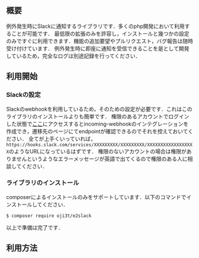 ## 概要

例外発生時にSlackに通知するライブラリです．多くのphp開発において利用することが可能です．
最低限の拡張のみを許容し，インストールと幾つかの設定のみですぐに利用できます．機能の追加要望やプルリクエスト，バグ報告は随時受け付けています．
例外発生時に即座に通知を受信できることを是として開発しているため，完全なログは別途記録を行ってください．

## 利用開始

### Slackの設定

Slackのwebhookを利用しているため，そのための設定が必要です．これはこのライブラリのインストールよりも簡単です．
権限のあるアカウントでログインした状態で[ここ](https://my.slack.com/services/new/incoming-webhook/)にアクセスするとincoming-webhookのインテグレーションを作成でき，遷移先のページにてendpointが確認できるのでそれを控えておいてください．
全てが上手くいっていれば，`https://hooks.slack.com/services/XXXXXXXXX/XXXXXXXXX/XXXXXXXXXXXXXXXXXX`のようなURLになっているはずです．
権限のないアカウントの場合は権限がありませんというようなエラーメッセージが英語で出てくるので権限のある人に相談してください．

### ライブラリのインストール

composerによるインストールのみをサポートしています．以下のコマンドでインストールしてください．

```shell
$ composer require oji3t/e2slack
```

以上で準備は完了です．

## 利用方法

### 基本的な利用

phpの例外インスタンスと，slackの設定を引数に渡してください．

```php
use ExceptionToSlack\Notification;
use FooException;

try {
    throw new FooException;
} catch (FooException $e) {
    $config = ['endpoint' => YOUR_WEBHOOK_ENDPOINT];
    $notification = new Notification($e, $config);
    $notification->send();
}
```

autoloadが有効であれば以下の様にも書くことができます．これは，上記のコードと全く同じ動作をします．
もちろん，e2slack関数を別途定義していた場合はそちらが優先されるため，あなたのすでに作成されたアプリケーションを破壊することはありません．
ただし，その状態でこのパッケージの提供するe2slack関数を利用するとPHPのエラーを引き起こす原因となるので注意してください．

```php
use FooException;

try {
    throw new FooException;
} catch (FooException $e) {
    $config = ['endpoint' => YOUR_WEBHOOK_ENDPOINT];
    e2slack($e, $config);
}
```

送信する例外の種類によって送信するチャンネルを分けることができます．

### 設定

インストールして即利用可能であることを是としているため，あまり設定できることは多くありませんが，設定により以下の内容を変更できます．
**endpointなどは他人に知られるべき情報ではないので，[Dotenv](https://github.com/vlucas/phpdotenv)などの利用を推奨します．**

1. endpoint…設定したエンドポイントです．デフォルトは`null`です．
2. channel…メッセージを送信するSlackのチャンネルです．デフォルトは`'#general'`です．`'@user.name'`の様に指定することもできます．
3. username…メッセージを投稿するbotの名前です．デフォルトは`'Notification'`です．エラーの種類によって変えると便利かもしれません．
4. icon…メッセージを投稿するbotのアイコンです．画像ファイルのURLまたは[絵文字](http://www.webpagefx.com/tools/emoji-cheat-sheet/)を指定します．デフォルトは可愛らしい絵文字が指定されています．

上記の項目をキーとして第二引数に連想配列で指定してください．
また，インスタンスを作成した後で設定を上書きすることも可能です．

```php
use ExceptionToSlack\Notification;
use FooException;

try {
    throw new FooException;
} catch (FooException $e) {
    $config = ['endpoint' => YOUR_WEBHOOK_ENDPOINT];
    $notification = new Notification($e, $config);
    $notification->setUsername('Debug Bot');
    $notification->setChannel('@user.name');
    $notification->setIcon(':love_letter:');
    $notification->send();
}
```

また，多くのPHPフレームワークではコンフィグレーション機能やエラーハンドリング機能が付属しているため，それぞれにあわせてうまく利用してください．例えばLaravel5では以下の様にできます．

```ini
// .env
SLACK_ENDPOINT=https://hooks.slack.com/services/XXXXXXXXX/XXXXXXXXX/XXXXXXXXX
SLACK_CHANNEL=#a_project_channel
SLACK_USERNAME=Notification
SLACK_ICON=:love_letter:
```

```php
// config/services.php
return [
    // ~~~

    'e2slack' => [
        'endpoint' => env('SLACK_ENDPOINT'),
        'channel' => env('SLACK_CHANNEL'),
        'username' => env('SLACK_USERNAME'),
        'icon' => env('SLACK_ICON'),
    ],
];
```

```php
// app/Exceptions/Handler.php
namespace App\Exceptions;

use Exception;
use Illuminate\Foundation\Exceptions\Handler as ExceptionHandler;
use Illuminate\Http\Response;
use App\Exceptions\FooException;
use ExceptionToSlack\Notification;

class Handler extends ExceptionHandler
{
    // ~~~

    public function render($request, Exception $e)
    {
        if ($e instanceof FooException) {
            $notification = new Notification($e, config('services.e2slack'));
            $notification->send();
        }

        return parent::render($request, $e);
    }
}
```

### メッセージ送信エラーのハンドリング

メッセージが送信された場合，sendメソッド並びにe2slack関数は現在のインスタンスを返却します．これは，メソッドチェーンでメッセージを別チャンネルに再送信したい場合などを想定した実装です．
送信になんらかの原因で失敗した場合は，上記のいずれもfalseを返します．送信の失敗を取得する場合は`$notification===false`などとしてください．

## 注意点

endpointなどの情報は流出しないように丁重に管理してください．
パッケージの処理時に内部でエラーが発生した場合に無限ループを発生させる危険性があるため，PHPのException基底クラスにハンドリングしてメッセージを送信するというような実装は行ってはいけません．
上記を含め，当パッケージの利用により発生したいかなる損害も開発者であるTakara Ojiは負いかねますのでご了承ください．
